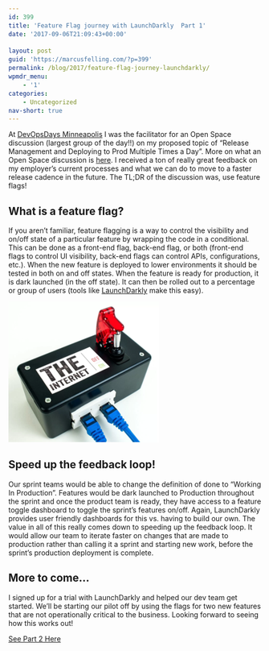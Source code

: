 ```yaml
---
id: 399
title: 'Feature Flag journey with LaunchDarkly  Part 1'
date: '2017-09-06T21:09:43+00:00'

layout: post
guid: 'https://marcusfelling.com/?p=399'
permalink: /blog/2017/feature-flag-journey-launchdarkly/
wpmdr_menu:
    - '1'
categories:
    - Uncategorized
nav-short: true
---
```


At [DevOpsDays Minneapolis](https://www.devopsdays.org/events/2017-minneapolis/welcome/) I was the facilitator for an Open Space discussion (largest group of the day!!) on my proposed topic of “Release Management and Deploying to Prod Multiple Times a Day”. More on what an Open Space discussion is [here](http://www.openspaceworld.org/files/tmnfiles/2pageos.htm). I received a ton of really great feedback on my employer’s current processes and what we can do to move to a faster release cadence in the future. The TL;DR of the discussion was, use feature flags!

## What is a feature flag?

If you aren’t familiar, feature flagging is a way to control the visibility and on/off state of a particular feature by wrapping the code in a conditional. This can be done as a front-end flag, back-end flag, or both (front-end flags to control UI visibility, back-end flags can control APIs, configurations, etc.). When the new feature is deployed to lower environments it should be tested in both on and off states. When the feature is ready for production, it is dark launched (in the off state). It can then be rolled out to a percentage or group of users (tools like [LaunchDarkly](https://launchdarkly.com/) make this easy).

![kill switch for the internet](/content/uploads/2017/09/killSwitch-300x279.png)

## Speed up the feedback loop!

Our sprint teams would be able to change the definition of done to “Working In Production”. Features would be dark launched to Production throughout the sprint and once the product team is ready, they have access to a feature toggle dashboard to toggle the sprint’s features on/off. Again, LaunchDarkly provides user friendly dashboards for this vs. having to build our own. The value in all of this really comes down to speeding up the feedback loop. It would allow our team to iterate faster on changes that are made to production rather than calling it a sprint and starting new work, before the sprint’s production deployment is complete.

## More to come…

I signed up for a trial with LaunchDarkly and helped our dev team get started. We’ll be starting our pilot off by using the flags for two new features that are not operationally critical to the business. Looking forward to seeing how this works out!

[See Part 2 Here](https://marcusfelling.com/blog/2017/feature-flag-journey-launchdarkly-part-2/)